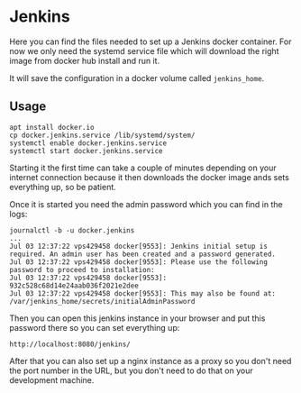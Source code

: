 # Jenkins

Here you can find the files needed to set up a Jenkins docker container. For now we only need the systemd service file which will download the right image from docker hub install and run it.

It will save the configuration in a docker volume called `jenkins_home`.

## Usage

    apt install docker.io
    cp docker.jenkins.service /lib/systemd/system/
    systemctl enable docker.jenkins.service
    systemctl start docker.jenkins.service
    
Starting it the first time can take a couple of minutes depending on your internet connection because it then downloads the docker image ands sets everything up, so be patient.

Once it is started you need the admin password which you can find in the logs:

    journalctl -b -u docker.jenkins
    ...
    Jul 03 12:37:22 vps429458 docker[9553]: Jenkins initial setup is required. An admin user has been created and a password generated.
    Jul 03 12:37:22 vps429458 docker[9553]: Please use the following password to proceed to installation:
    Jul 03 12:37:22 vps429458 docker[9553]: 932c528c68d14e24aab036f2021e2dee
    Jul 03 12:37:22 vps429458 docker[9553]: This may also be found at: /var/jenkins_home/secrets/initialAdminPassword

Then you can open this jenkins instance in your browser and put this password there so you can set everything up:

    http://localhost:8080/jenkins/
    
After that you can also set up a nginx instance as a proxy so you don't need the port number in the URL, but you don't need to do that on your development machine.
